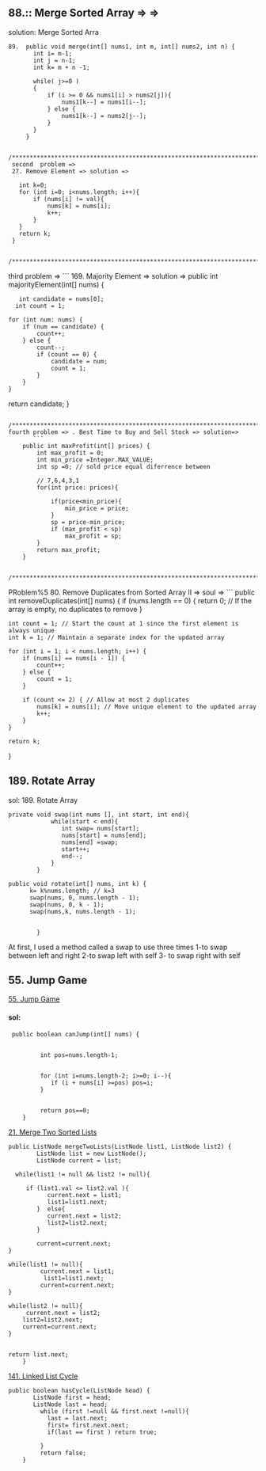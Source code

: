 ## 88.:: Merge Sorted Array  =>   =>
solution: Merge Sorted Arra
```
89.  public void merge(int[] nums1, int m, int[] nums2, int n) {
       int i= m-1; 
       int j = n-1; 
       int k= m + n -1;
       
       while( j>=0 )
       {
           if (i >= 0 && nums1[i] > nums2[j]){
               nums1[k--] = nums1[i--];
           } else {
               nums1[k--] = nums2[j--];
           }
       }
     }
```
     /************************************************************************/
     second  problem => 
     27. Remove Element => solution =>
   ```   public int removeElement(int[] nums, int val) {
      int k=0; 
      for (int i=0; i<nums.length; i++){
          if (nums[i] != val){
              nums[k] = nums[i];
              k++;
          }
      }
      return k;
    }
```
         /************************************************************************/
third problem =>
       ```
169. Majority Element => solution =>
  public int majorityElement(int[] nums) {
       
       int candidate = nums[0];
      int count = 1;
    
    for (int num: nums) {
        if (num == candidate) {
            count++;  
        } else {
            count--;
            if (count == 0) {
                candidate = num;
                count = 1;
            }
        }
    }
   return candidate;
 }
```
         /************************************************************************/
fourth problem => . Best Time to Buy and Sell Stock => solution=>
       ```
    public int maxProfit(int[] prices) {
        int max_profit = 0;
        int min_price =Integer.MAX_VALUE;
        int sp =0; // sold price equal diferrence between 
        
        // 7,6,4,3,1
        for(int price: prices){
          
            if(price<min_price){
                min_price = price;
            }
            sp = price-min_price;
            if (max_profit < sp) 
                max_profit = sp;
        }
        return max_profit;
    }
```

         /************************************************************************/
PRoblem%5
80. Remove Duplicates from Sorted Array II => soul =>
       ```
public int removeDuplicates(int[] nums) {
    if (nums.length == 0) {
        return 0; // If the array is empty, no duplicates to remove
    }
    
    int count = 1; // Start the count at 1 since the first element is always unique
    int k = 1; // Maintain a separate index for the updated array
    
    for (int i = 1; i < nums.length; i++) {
        if (nums[i] == nums[i - 1]) {
            count++;
        } else {
            count = 1;
        }
        
        if (count <= 2) { // Allow at most 2 duplicates
            nums[k] = nums[i]; // Move unique element to the updated array
            k++;
        }
    }
    
    return k;
}
## 189. Rotate Array
sol: 189. Rotate Array
```
private void swap(int nums [], int start, int end){
            while(start < end){
               int swap= nums[start];
               nums[start] = nums[end];
               nums[end] =swap;
               start++;
               end--;
            }
        }

public void rotate(int[] nums, int k) {
      k= k%nums.length; // k=3
      swap(nums, 0, nums.length - 1);
      swap(nums, 0, k - 1);
      swap(nums,k, nums.length - 1);

       
        }

```
At first, I used a method called a swap to use three times
1-to swap between left and right
2-to swap left with self
3- to swap right with self

## 55. Jump Game
[55. Jump Game](https://leetcode.com/problems/jump-game/description/?envType=study-plan-v2&envId=top-interview-150)
#### sol:
```
 public boolean canJump(int[] nums) {
         
 
         int pos=nums.length-1;
         
         
         for (int i=nums.length-2; i>=0; i--){  
            if (i + nums[i] >=pos) pos=i;
         }
      
         
         return pos==0;
    }
```

[21. Merge Two Sorted Lists](https://leetcode.com/problems/merge-two-sorted-lists/description/?envType=study-plan-v2&envId=top-interview-150)
```
public ListNode mergeTwoLists(ListNode list1, ListNode list2) {
        ListNode list = new ListNode();
        ListNode current = list;

  while(list1 != null && list2 != null){

     if (list1.val <= list2.val ){
           current.next = list1;
           list1=list1.next;
        }  else{
           current.next = list2;
           list2=list2.next;        
        }

        current=current.next;
}

while(list1 != null){
         current.next = list1;
          list1=list1.next;
         current=current.next;
}

while(list2 != null){
     current.next = list2;
    list2=list2.next;
    current=current.next;
}


return list.next;
    } 
```
[141. Linked List Cycle](https://leetcode.com/problems/linked-list-cycle/submissions/?envType=study-plan-v2&envId=top-interview-150)

```
public boolean hasCycle(ListNode head) {
       ListNode first = head;
       ListNode last = head;
         while (first !=null && first.next !=null){
           last = last.next;
           first= first.next.next;
           if(last == first ) return true;

         }
         return false;
    }
```


         


